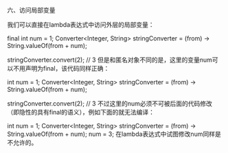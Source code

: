 六、访问局部变量

我们可以直接在lambda表达式中访问外层的局部变量：

final int num = 1;
Converter<Integer, String> stringConverter =
        (from) -> String.valueOf(from + num);

stringConverter.convert(2);     // 3
但是和匿名对象不同的是，这里的变量num可以不用声明为final，该代码同样正确：

int num = 1;
Converter<Integer, String> stringConverter =
        (from) -> String.valueOf(from + num);

stringConverter.convert(2);     // 3
不过这里的num必须不可被后面的代码修改（即隐性的具有final的语义），例如下面的就无法编译：

int num = 1;
Converter<Integer, String> stringConverter =
        (from) -> String.valueOf(from + num);
num = 3;
在lambda表达式中试图修改num同样是不允许的。
